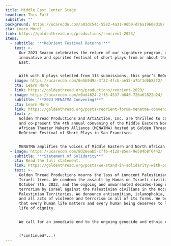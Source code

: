 ```yaml
---
title: Middle East Center Stage
headline: This Fall
subtitle: ""
background: https://ucarecdn.com/a03dc54c-5582-4a31-96b9-d76a19608d18/
cta: Learn More!
link: https://goldenthread.org/productions/reorient-2023/
items:
  - subtitle: "**ReOrient Festival Returns!**"
    text: >-
      Our 2023 Season celebrates the return of our signature program, an
      innovative and spirited festival of short plays from or about the Middle
      East. 


      With with 6 plays selected from 113 submissions, this year’s ReOrient offers a diverse lineup of unexpected and boundary-pushing plays. Nowhere else you will see such a global mix of stories and styles on one stage in one evening!
    image: https://ucarecdn.com/6e5b9d9a-3f22-4fcb-ae55-a7bf1d6b82f2/
    cta: Learn More
    link: https://goldenthread.org/productions/reorient-2023/
  - image: https://ucarecdn.com/e0ad4624-2ff8-4537-b840-726a62822d24/
    subtitle: "**2023 MENATMA Convening!**"
    cta: Learn More
    link: https://goldenthread.org/posts/reorient-forum-menatma-convening-2023/
    text: >-
      Golden Thread Productions and Art2Action, Inc. are thrilled to co-produce
      and co-present the 4th annual convening of the Middle Eastern North
      African Theater Makers Alliance (MENATMA) hosted at Golden Thread’s
      ReOrient Festival of Short Plays in San Francisco. 


      MENATMA amplifies the voices of Middle Eastern and North African theater makers and expands how stories from and about our communities are told on U.S. stages. The 2023 Annual Convening brings together SWANA artists, activists, and scholars from around the country for panel and roundtable discussions, workshops, artistic presentations, networking opportunities, and more. Registration is free, but advanced registration is required.
  - image: https://ucarecdn.com/8d26eab5-cff6-412d-85ea-9e504b8f6442/
    subtitle: "**Statement of Solidarity**"
    cta: Read the full statement.
    link: https://goldenthread.org/posts/we-stand-in-solidarity-with-palestine/
    text: >-
      Golden Thread Productions mourns the loss of innocent Palestinian and
      Israeli lives. We condemn the assault by Hamas on Israeli civilians on
      October 7th, 2023, and the ongoing and unwarranted decades-long state
      terrorism by Israel against the Palestinian civilians in the Occupied
      Palestinian Territories. We denounce antisemitism, islamophobia, racism,
      and all acts of violence and terrorism in all of its forms. We believe
      that every human life matters and every human being deserves to live a
      life of dignity.


      We call for an immediate end to the ongoing genocide and ethnic cleansing against Palestinian civilians in the Gaza Strip committed by Netanyahu’s government and sanctioned by Biden’s administration. We call on all people of conscience to demand an immediate ceasefire in Gaza and the safe release of hostages. We firmly believe that lasting peace and security in the region can only be attained through political solutions that bring an end to Israeli military occupation and state violence against Palestinians. 


      (*continued*...)
---
```

